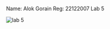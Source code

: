 Name: Alok Gorain
Reg: 22122007
Lab 5





![lab 5](https://github.com/alok-gorain/22122007-MDS273L-JAVA/assets/118044876/aad0a539-a1d4-4890-8c63-c44446ead728)



